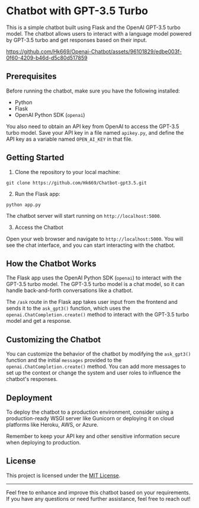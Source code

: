 # Chatbot with GPT-3.5 Turbo

This is a simple chatbot built using Flask and the OpenAI GPT-3.5 turbo model. The chatbot allows users to interact with a language model powered by GPT-3.5 turbo and get responses based on their input.




https://github.com/Hk669/Openai-Chatbot/assets/96101829/edbe003f-0f60-4209-b46d-d5c80d517859



## Prerequisites

Before running the chatbot, make sure you have the following installed:

- Python 
- Flask
- OpenAI Python SDK (`openai`)

You also need to obtain an API key from OpenAI to access the GPT-3.5 turbo model. Save your API key in a file named `apikey.py`, and define the API key as a variable named `OPEN_AI_KEY` in that file.

## Getting Started

1. Clone the repository to your local machine:

```shell
git clone https://github.com/Hk669/Chatbot-gpt3.5.git
```

2. Run the Flask app:

```shell
python app.py
```

The chatbot server will start running on `http://localhost:5000`.

3. Access the Chatbot

Open your web browser and navigate to `http://localhost:5000`. You will see the chat interface, and you can start interacting with the chatbot.

## How the Chatbot Works

The Flask app uses the OpenAI Python SDK (`openai`) to interact with the GPT-3.5 turbo model. The GPT-3.5 turbo model is a chat model, so it can handle back-and-forth conversations like a chatbot.

The `/ask` route in the Flask app takes user input from the frontend and sends it to the `ask_gpt3()` function, which uses the `openai.ChatCompletion.create()` method to interact with the GPT-3.5 turbo model and get a response.

## Customizing the Chatbot

You can customize the behavior of the chatbot by modifying the `ask_gpt3()` function and the initial `messages` provided to the `openai.ChatCompletion.create()` method. You can add more messages to set up the context or change the system and user roles to influence the chatbot's responses.

## Deployment

To deploy the chatbot to a production environment, consider using a production-ready WSGI server like Gunicorn or deploying it on cloud platforms like Heroku, AWS, or Azure.

Remember to keep your API key and other sensitive information secure when deploying to production.

## License

This project is licensed under the [MIT License](LICENSE).

---

Feel free to enhance and improve this chatbot based on your requirements. If you have any questions or need further assistance, feel free to reach out!


